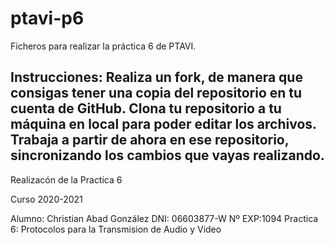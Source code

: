 ptavi-p6
========

Ficheros para realizar la práctica 6 de PTAVI.

Instrucciones: Realiza un fork, de manera que consigas tener una copia del repositorio en tu cuenta de GitHub. Clona tu repositorio a tu máquina en local para poder editar los archivos. Trabaja a partir de ahora en ese repositorio, sincronizando los cambios que vayas realizando.
--------------------------------------------------------------------------------
Realizacón de la Practica 6

Curso 2020-2021

Alumno: Christian Abad González			DNI: 06603877-W
Nº EXP:1094
Practica 6: Protocolos para la Transmision de Audio y Video
